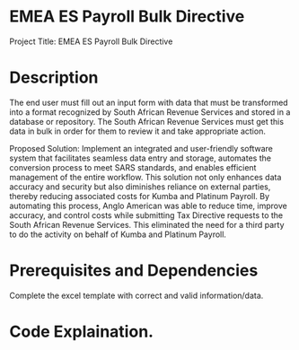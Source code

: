 # EMEA ES Payroll Bulk Directive

Project Title: EMEA ES Payroll Bulk Directive

# Description
The end user must fill out an input form with data that must be transformed into a format recognized by South African Revenue Services and stored in a database or repository. The South African Revenue Services must get this data in bulk in order for them to review it and take appropriate action.

Proposed Solution:
Implement an integrated and user-friendly software system that facilitates seamless data entry and storage, automates the conversion process to meet SARS standards, and enables efficient management of the entire workflow. This solution not only enhances data accuracy and security but also diminishes reliance on external parties, thereby reducing associated costs for Kumba and Platinum Payroll. By automating this process, Anglo American was able to reduce time, improve accuracy, and control costs while submitting Tax Directive requests to the South African Revenue Services. This eliminated the need for a third party to do the activity on behalf of Kumba and Platinum Payroll.

# Prerequisites and Dependencies
Complete the excel template with correct and valid information/data.

# Code Explaination.

